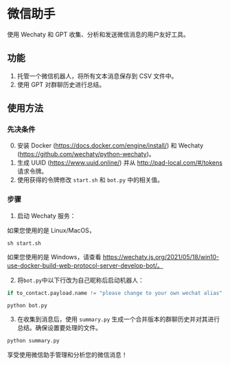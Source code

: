 # 微信助手
使用 Wechaty 和 GPT 收集、分析和发送微信消息的用户友好工具。

## 功能
1. 托管一个微信机器人，将所有文本消息保存到 CSV 文件中。
2. 使用 GPT 对群聊历史进行总结。

## 使用方法

### 先决条件
0. 安装 Docker (https://docs.docker.com/engine/install/) 和 Wechaty (https://github.com/wechaty/python-wechaty)。
1. 生成 UUID (https://www.uuid.online/) 并从 http://pad-local.com/#/tokens 请求令牌。
2. 使用获得的令牌修改 `start.sh` 和 `bot.py` 中的相关值。

### 步骤

1. 启动 Wechaty 服务：

如果您使用的是 Linux/MacOS，
```shell
sh start.sh
```
如果您使用的是 Windows，请查看 https://wechaty.js.org/2021/05/18/win10-use-docker-build-web-protocol-server-develop-bot/。

2. 将`bot.py`中以下行改为自己昵称后启动机器人：
```python
if to_contact.payload.name != "please change to your own wechat alias":
```

```python
python bot.py
```

3. 在收集到消息后，使用 `summary.py` 生成一个合并版本的群聊历史并对其进行总结。确保设置要处理的文件。

```python
python summary.py
```

享受使用微信助手管理和分析您的微信消息！